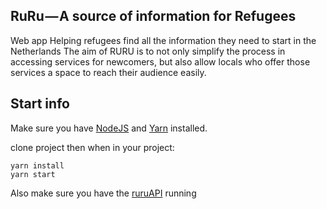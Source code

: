 ## RuRu — A source of information for Refugees
Web app Helping refugees find all the information they need to start in the Netherlands
The aim of RURU is to not only simplify the process in accessing services for newcomers, but also allow locals who offer those services a space to reach their audience easily.

## Start info
Make sure you have [NodeJS](https://nodejs.org/en/) and [Yarn](https://yarnpkg.com/lang/en/) installed.

clone project then when in your project:
```
yarn install
yarn start
```
Also make sure you have the [ruruAPI](https://github.com/loezzje/Ruru-API) running


